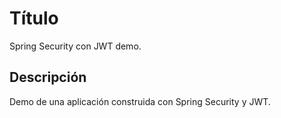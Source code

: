 
# Título

Spring Security con JWT demo.


## Descripción

Demo de una aplicación construida con Spring Security y JWT.